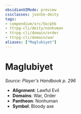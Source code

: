 ```yaml
---
obsidianUIMode: preview
cssclasses: json5e-deity
tags:
- compendium/src/5e/phb
- ttrpg-cli/deity/nonhuman
- ttrpg-cli/domain/order
- ttrpg-cli/domain/war
aliases: ["Maglubiyet"]
---
```

# Maglubiyet
*Source: Player's Handbook p. 296* 

- **Alignment**: Lawful Evil
- **Domains**: War, Order
- **Pantheon**: Nonhuman
- **Symbol**: Bloody axe